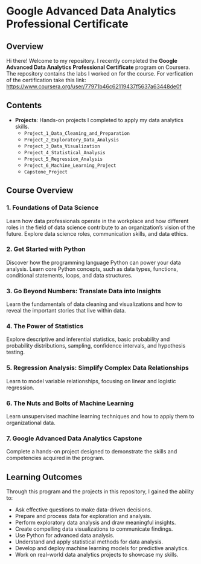# Google Advanced Data Analytics Professional Certificate

## Overview

Hi there! Welcome to my repository. I recently completed the **Google Advanced Data Analytics Professional Certificate** program on Coursera. The repository contains the labs I worked on for the course. For verfication of the certification take this link: https://www.coursera.org/user/77971b46c62119437f5637a63448de0f
## Contents


- **Projects**: Hands-on projects I completed to apply my data analytics skills.
  - `Project_1_Data_Cleaning_and_Preparation`
  - `Project_2_Exploratory_Data_Analysis`
  - `Project_3_Data_Visualization`
  - `Project_4_Statistical_Analysis`
  - `Project_5_Regression_Analysis`
  - `Project_6_Machine_Learning_Project`
  - `Capstone_Project`



## Course Overview

### 1. Foundations of Data Science
Learn how data professionals operate in the workplace and how different roles in the field of data science contribute to an organization’s vision of the future. Explore data science roles, communication skills, and data ethics.

### 2. Get Started with Python
Discover how the programming language Python can power your data analysis. Learn core Python concepts, such as data types, functions, conditional statements, loops, and data structures.

### 3. Go Beyond Numbers: Translate Data into Insights
Learn the fundamentals of data cleaning and visualizations and how to reveal the important stories that live within data.

### 4. The Power of Statistics
Explore descriptive and inferential statistics, basic probability and probability distributions, sampling, confidence intervals, and hypothesis testing.

### 5. Regression Analysis: Simplify Complex Data Relationships
Learn to model variable relationships, focusing on linear and logistic regression.

### 6. The Nuts and Bolts of Machine Learning
Learn unsupervised machine learning techniques and how to apply them to organizational data.

### 7. Google Advanced Data Analytics Capstone
Complete a hands-on project designed to demonstrate the skills and competencies acquired in the program.

## Learning Outcomes

Through this program and the projects in this repository, I gained the ability to:

- Ask effective questions to make data-driven decisions.
- Prepare and process data for exploration and analysis.
- Perform exploratory data analysis and draw meaningful insights.
- Create compelling data visualizations to communicate findings.
- Use Python for advanced data analysis.
- Understand and apply statistical methods for data analysis.
- Develop and deploy machine learning models for predictive analytics.
- Work on real-world data analytics projects to showcase my skills.





